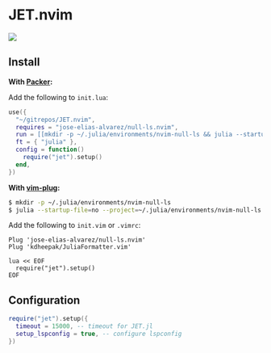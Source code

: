 # JET.nvim

![](https://aws1.discourse-cdn.com/business5/uploads/julialang/original/3X/b/4/b47f035733d3f3fab9dd9c13f0e5446e60f59d3c.jpeg)

## Install

**With [Packer](https://github.com/wbthomason/packer.nvim):**

Add the following to `init.lua`:

```lua
use({
  "~/gitrepos/JET.nvim",
  requires = "jose-elias-alvarez/null-ls.nvim",
  run = [[mkdir -p ~/.julia/environments/nvim-null-ls && julia --startup-file=no --project=~/.julia/environments/nvim-null-ls -e 'using Pkg; Pkg.add("JET")']],
  ft = { "julia" },
  config = function()
    require("jet").setup()
  end,
})
```

**With [vim-plug](https://github.com/junegunn/vim-plug):**

```bash
$ mkdir -p ~/.julia/environments/nvim-null-ls
$ julia --startup-file=no --project=~/.julia/environments/nvim-null-ls -e 'using Pkg; Pkg.add("JET")'
```

Add the following to `init.vim` or `.vimrc`:

```vimrc
Plug 'jose-elias-alvarez/null-ls.nvim'
Plug 'kdheepak/JuliaFormatter.vim'

lua << EOF
  require("jet").setup()
EOF
```

## Configuration

```lua
require("jet").setup({
  timeout = 15000, -- timeout for JET.jl
  setup_lspconfig = true, -- configure lspconfig
})
```
